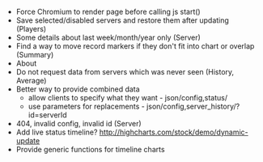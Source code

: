* Force Chromium to render page before calling js start()
* Save selected/disabled servers and restore them after updating (Players)
* Some details about last week/month/year only (Server)
* Find a way to move record markers if they don't fit into chart or overlap (Summary)
* About
* Do not request data from servers which was never seen (History, Average)
* Better way to provide combined data
  * allow clients to specify what they want - json/config,status/
  * use parameters for replacements - json/config,server_history/?id=serverId
* 404, invalid config, invalid id (Server)
* Add live status timeline? http://highcharts.com/stock/demo/dynamic-update
* Provide generic functions for timeline charts
